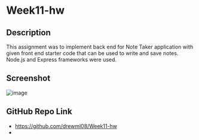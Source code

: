 # Week11-hw

## Description

This assignment was to implement back end for Note Taker application with given front end starter code that can be used to write and save notes.  Node.js and Express frameworks were used.  

## Screenshot

![image](https://user-images.githubusercontent.com/82896010/125889920-088648b8-11c7-41a5-9ea6-94b5375b97a9.png)

## GitHub Repo Link

* https://github.com/drewml08/Week11-hw
* 
